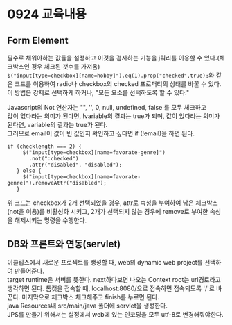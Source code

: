 # 0924 교육내용
## Form Element
 필수로 채워야하는 값들을 설정하고 이것을 검사하는 기능을 j쿼리를 이용할 수 있다.(체크박스인 경우 체크된 갯수를 가져옴)</br>
 ```$("input[type=checkbox][name=hobby]").eq(1).prop("checked",true);```와 같은 코드를 이용하여 radio나 checkbox의 checked 프로퍼티의 상태를 바꿀 수 있다. 이 방법은 강제로 선택하게 하거나, "모든 요소를 선택하도록 할 수 있다."</br>
 
  Javascript의 Not 연산자는 "", '', 0, null, undefined, false 를 모두 체크하고</br>
  값이 없다라는 의미가 된다면, !variable의 결과는 true가 되며, 값이 있다라는 의미가 된다면, variable의 결과는 true가 된다.</br>
  그러므로 email이 값이 빈 값인지 확인하고 싶다면 if (!email)을 하면 된다.</br>
  
 ```
if (checklength === 2) {
      $("input[type=checkbox][name=favorate-genre]")
        .not(":checked")
        .attr("disabled", "disabled");
    } else {
      $("input[type=checkbox][name=favorate-genre]").removeAttr("disabled");
    }
```
 위 코드는 checkbox가 2개 선택되었을 경우, attr로 속성을 부여하여 남은 체크박스(not을 이용)를 비활성화 시키고, 2개가 선택되지 않는 경우에 remove로 부여한 속성을 해제시키는 명령을 수행한다.</br>

## DB와 프론트와 연동(servlet)
 이클립스에서 새로운 프로젝트를 생성할 때, web의 dynamic web project를 선택하여 만들어준다.</br>
 target runtime은 서버를 뜻한다. next하다보면 나오는 Context root는 url경로라고 생각하면 된다. 톰캣을 접속할 때, localhost:8080/으로 접속하면 접속되도록 '/'로 바꾼다. 마지막으로 체크박스 체크해주고 finish를 누르면 된다.</br>
 java Resources내 src/main/java 폴더에 servlet을 생성한다.</br>
 JPS를 만들기 위해서는 설정에서 web에 있는 인코딩을 모두 utf-8로 변경해줘야한다.</br>
 



